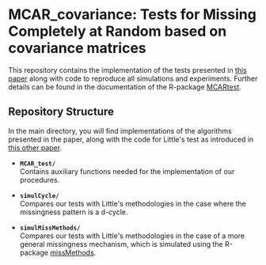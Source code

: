 # MCAR_covariance: Tests for Missing Completely at Random based on covariance matrices

This repository contains the implementation of the tests presented in [this paper](https://arxiv.org/abs/2401.05256) along with code to reproduce all simulations and experiments. Further details can be found in the documentation of the R-package [MCARtest](https://cran.r-project.org/web/packages/MCARtest/index.html).

## Repository Structure

In the main directory, you will find implementations of the algorithms presented in the paper, along with the code for Little's test as introduced in [this other paper](https://www.tandfonline.com/doi/abs/10.1080/01621459.1988.10478722).

- **`MCAR_test/`**  
  Contains auxiliary functions needed for the implementation of our procedures.

- **`simulCycle/`**  
  Compares our tests with Little's methodologies in the case where the missingness pattern is a d-cycle.
  
- **`simulMissMethods/`**  
  Compares our tests with Little's methodologies in the case of a more general missingness mechanism, which is simulated using the R-package [missMethods](https://cran.r-project.org/web/packages/missMethods/index.html).

